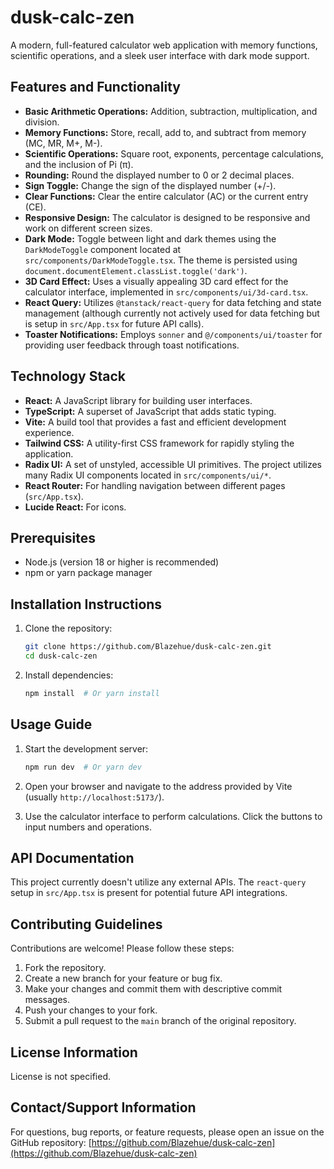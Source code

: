# dusk-calc-zen

A modern, full-featured calculator web application with memory functions, scientific operations, and a sleek user interface with dark mode support.

## Features and Functionality

*   **Basic Arithmetic Operations:** Addition, subtraction, multiplication, and division.
*   **Memory Functions:** Store, recall, add to, and subtract from memory (MC, MR, M+, M-).
*   **Scientific Operations:** Square root, exponents, percentage calculations, and the inclusion of Pi (π).
*   **Rounding:** Round the displayed number to 0 or 2 decimal places.
*   **Sign Toggle:** Change the sign of the displayed number (+/-).
*   **Clear Functions:** Clear the entire calculator (AC) or the current entry (CE).
*   **Responsive Design:**  The calculator is designed to be responsive and work on different screen sizes.
*   **Dark Mode:** Toggle between light and dark themes using the `DarkModeToggle` component located at `src/components/DarkModeToggle.tsx`.  The theme is persisted using `document.documentElement.classList.toggle('dark')`.
*   **3D Card Effect:** Uses a visually appealing 3D card effect for the calculator interface, implemented in `src/components/ui/3d-card.tsx`.
*   **React Query:** Utilizes `@tanstack/react-query` for data fetching and state management (although currently not actively used for data fetching but is setup in `src/App.tsx` for future API calls).
*   **Toaster Notifications:** Employs `sonner` and `@/components/ui/toaster` for providing user feedback through toast notifications.

## Technology Stack

*   **React:** A JavaScript library for building user interfaces.
*   **TypeScript:** A superset of JavaScript that adds static typing.
*   **Vite:** A build tool that provides a fast and efficient development experience.
*   **Tailwind CSS:** A utility-first CSS framework for rapidly styling the application.
*   **Radix UI:** A set of unstyled, accessible UI primitives. The project utilizes many Radix UI components located in `src/components/ui/*`.
*   **React Router:** For handling navigation between different pages (`src/App.tsx`).
*   **Lucide React:** For icons.

## Prerequisites

*   Node.js (version 18 or higher is recommended)
*   npm or yarn package manager

## Installation Instructions

1.  Clone the repository:

    ```bash
    git clone https://github.com/Blazehue/dusk-calc-zen.git
    cd dusk-calc-zen
    ```

2.  Install dependencies:

    ```bash
    npm install  # Or yarn install
    ```

## Usage Guide

1.  Start the development server:

    ```bash
    npm run dev  # Or yarn dev
    ```

2.  Open your browser and navigate to the address provided by Vite (usually `http://localhost:5173/`).

3.  Use the calculator interface to perform calculations. Click the buttons to input numbers and operations.

## API Documentation

This project currently doesn't utilize any external APIs.  The `react-query` setup in `src/App.tsx` is present for potential future API integrations.

## Contributing Guidelines

Contributions are welcome! Please follow these steps:

1.  Fork the repository.
2.  Create a new branch for your feature or bug fix.
3.  Make your changes and commit them with descriptive commit messages.
4.  Push your changes to your fork.
5.  Submit a pull request to the `main` branch of the original repository.

## License Information

License is not specified.

## Contact/Support Information

For questions, bug reports, or feature requests, please open an issue on the GitHub repository: [https://github.com/Blazehue/dusk-calc-zen](https://github.com/Blazehue/dusk-calc-zen)